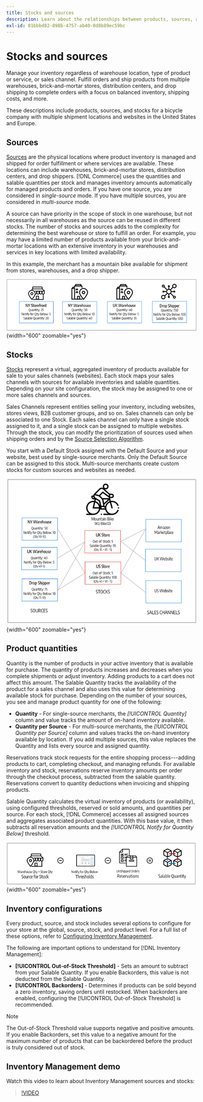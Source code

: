 ```yaml
---
title: Stocks and sources
description: Learn about the relationships between products, sources, and stocks.
exl-id: 01bbbd82-898b-4757-ab40-0d8b89ec59bc
---
```

# Stocks and sources

Manage your inventory regardless of warehouse location, type of product or service, or sales channel. Fulfill orders and ship products from multiple warehouses, brick-and-mortar stores, distribution centers, and drop shipping to complete orders with a focus on balanced inventory, shipping costs, and more.

These descriptions include products, sources, and stocks for a bicycle company with multiple shipment locations and websites in the United States and Europe.

## Sources

[Sources](sources-manage.md) are the physical locations where product inventory is managed and shipped for order fulfillment or where services are available. These locations can include warehouses, brick-and-mortar stores, distribution centers, and drop shippers. [!DNL Commerce] uses the quantities and salable quantities per stock and manages inventory amounts automatically for managed products and orders. If you have one source, you are considered in _single-source_ mode. If you have multiple sources, you are considered in _multi-source_ mode.

A source can have priority in the scope of stock in one warehouse, but not necessarily in all warehouses as the source can be reused in different stocks. The number of stocks and sources adds to the complexity for determining the best warehouse or store to fulfill an order. For example, you may have a limited number of products available from your brick-and-mortar locations with an extensive inventory in your warehouses and services in key locations with limited availability.

In this example, the merchant has a mountain bike available for shipment from stores, warehouses, and a drop shipper.

![Example sources diagram](assets/diagram-sources.png){width="600" zoomable="yes"}

## Stocks

[Stocks](stocks-manage.md) represent a virtual, aggregated inventory of products available for sale to your sales channels (websites). Each stock maps your sales channels with sources for available inventories and salable quantities. Depending on your site configuration, the stock may be assigned to one or more sales channels and sources.

Sales Channels represent entities selling your inventory, including websites, stores views, B2B customer groups, and so on. Sales channels can only be associated to one Stock. Each sales channel can only have a single stock assigned to it, and a single stock can be assigned to multiple websites. Through the stock, you can modify the prioritization of sources used when shipping orders and by the [Source Selection Algorithm](selection-reservations.md).

You start with a Default Stock assigned with the Default Source and your website, best used by single-source merchants. Only the Default Source can be assigned to this stock. Multi-source merchants create custom stocks for custom sources and websites as needed.

![Diagram for example stocks for a store](assets/diagram-stock.png){width="600" zoomable="yes"}

## Product quantities

Quantity is the number of products in your active inventory that is available for purchase. The quantity of products increases and decreases when you complete shipments or adjust inventory. Adding products to a cart does not affect this amount. The Salable Quantity tracks the availability of the product for a sales channel and also uses this value for determining available stock for purchase. Depending on the number of your sources, you see and manage product quantity for one of the following:

- **Quantity** - For single-source merchants, the _[!UICONTROL Quantity]_ column and value tracks the amount of on-hand inventory available.
- **Quantity per Source** - For multi-source merchants, the _[!UICONTROL Quantity per Source]_ column and values tracks the on-hand inventory available by location. If you add multiple sources, this value replaces the Quantity and lists every source and assigned quantity.

Reservations track stock requests for the entire shopping process---adding products to cart, completing checkout, and managing refunds. For available inventory and stock, reservations reserve inventory amounts per order through the checkout process, subtracted from the salable quantity. Reservations convert to quantity deductions when invoicing and shipping products.

Salable Quantity calculates the virtual inventory of products (or availability), using configured thresholds, reserved or sold amounts, and quantities per source. For each stock, [!DNL Commerce] accesses all assigned sources and aggregates associated product quantities. With this base value, it then subtracts all reservation amounts and the _[!UICONTROL Notify for Quantity Below]_ threshold.

![Calculating the salable quantity for a stock](assets/diagram-salable-quantity.png){width="600" zoomable="yes"}

## Inventory configurations

Every product, source, and stock includes several options to configure for your store at the global, source, stock, and product level. For a full list of these options, refer to [Configuring Inventory Management](configuration.md).

The following are important options to understand for [!DNL Inventory Management]:

- **[!UICONTROL Out-of-Stock Threshold]** - Sets an amount to subtract from your Salable Quantity. If you enable Backorders, this value is not deducted from the Salable Quantity.
- **[!UICONTROL Backorders]** - Determines if products can be sold beyond a zero inventory, saving orders until restocked. When backorders are enabled, configuring the [!UICONTROL Out-of-Stock Threshold] is recommended.

>[!NOTE]
>
>The Out-of-Stock Threshold value supports negative and positive amounts. If you enable Backorders, set this value to a negative amount for the maximum number of products that can be backordered before the product is truly considered out of stock.

## Inventory Management demo

Watch this video to learn about Inventory Management sources and stocks:

>[!VIDEO](https://video.tv.adobe.com/v/343748?quality=12)
